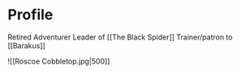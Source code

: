 # Profile
Retired Adventurer
Leader of [[The Black Spider]]
Trainer/patron to [[Barakus]]

![[Roscoe Cobbletop.jpg|500]]



